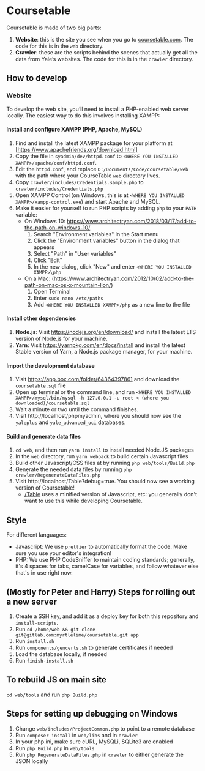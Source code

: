 # Coursetable

Coursetable is made of two big parts:

1.  **Website**: this is the site you see when you go to [coursetable.com](https://coursetable.com). The code for this is in the `web` directory.
2.  **Crawler**: these are the scripts behind the scenes that actually get all the data from Yale’s websites. The code for this is in the `crawler` directory.

## How to develop

### Website

To develop the web site, you’ll need to install a PHP-enabled web server locally. The easiest way to do this involves installing XAMPP:

#### Install and configure XAMPP (PHP, Apache, MySQL)

1.  Find and install the latest XAMPP package for your platform at [https://www.apachefriends.org/download.html]
2.  Copy the file in `syadmin/dev/httpd.conf` to `<WHERE YOU INSTALLED XAMPP>/apache/conf/httpd.conf`.
3.  Edit the `httpd.conf`, and replace `D:/Documents/Code/coursetable/web` with the path where your CourseTable `web` directory lives.
4.  Copy `crawler/includes/Credentials.sample.php` to `crawler/includes/Credentials.php`
5.  Open XAMPP Control (on Windows, this is at `<WHERE YOU INSTALLED XAMPP>/xampp-control.exe`) and start Apache and MySQL.
6.  Make it easier for yourself to run PHP scripts by adding `php` to your `PATH` variable:
    - On Windows 10: https://www.architectryan.com/2018/03/17/add-to-the-path-on-windows-10/
      1. Search "Environment variables" in the Start menu
      2. Click the "Environment variables" button in the dialog that appears
      3. Select "Path" in "User variables"
      4. Click "Edit"
      5. In the new dialog, click "New" and enter `<WHERE YOU INSTALLED XAMPP>\php`
    - On a Mac: (https://www.architectryan.com/2012/10/02/add-to-the-path-on-mac-os-x-mountain-lion/)
      1. Open Terminal
      2. Enter `sudo nano /etc/paths`
      3. Add `<WHERE YOU INSTALLED XAMPP>/php` as a new line to the file

#### Install other dependencies

1.  **Node.js**: Visit https://nodejs.org/en/download/ and install the latest LTS version of Node.js for your machine.
2.  **Yarn**: Visit https://yarnpkg.com/en/docs/install and install the latest Stable version of Yarn, a Node.js package manager, for your machine.

#### Import the development database

1.  Visit https://app.box.com/folder/64364397861 and download the `coursetable.sql` file
2.  Open up terminal or the command line, and run `<WHERE YOU INSTALLED XAMPP>/mysql/bin/mysql -h 127.0.0.1 -u root < (where you downloaded)/coursetable.sql`
3.  Wait a minute or two until the command finishes.
4.  Visit http://localhost/phpmyadmin, where you should now see the `yaleplus` and `yale_advanced_oci` databases.

#### Build and generate data files

1.  `cd web`, and then run `yarn install` to install needed Node.JS packages
2.  In the `web` directory, run `yarn webpack` to build certain Javascript files
3.  Build other Javascript/CSS files at by running `php web/tools/Build.php`
4.  Generate the needed data files by running `php crawler/RegenerateDataFiles.php`
5.  Visit http://localhost/Table?debug=true. You should now see a working version of Coursetable!
    - [/Table](http://localhost/Table) uses a minified version of Javascript, etc: you generally don't want to use this while developing Coursetable.

## Style

For different languages:

- Javascript: We use `prettier` to automatically format the code. Make sure you use your editor's integration!
- PHP: We use PHP CodeSniffer to maintain coding standards; generally, it's 4 spaces for tabs, camelCase for variables, and follow whatever else that's in use right now.

## (Mostly for Peter and Harry) Steps for rolling out a new server

1.  Create a SSH key, and add it as a deploy key for both this repository and
    `install-scripts`.
2.  Run `cd /home/web && git clone git@gitlab.com:myrtlelime/coursetable.git app`
3.  Run `install.sh`
4.  Run `components/gencerts.sh` to generate certificates if needed
5.  Load the database locally, if needed
6.  Run `finish-install.sh`

## To rebuild JS on main site

`cd web/tools` and run `php Build.php`

## Steps for setting up debugging on Windows

1.  Change `web/includes/ProjectCommon.php` to point to a remote database
2.  Run `composer install` in `web/libs` and in `crawler`
3.  In your php.ini, make sure cURL, MySQLi, SQLite3 are enabled
4.  Run `php Build.php` in `web/tools`
5.  Run `php RegenerateDataFiles.php` in `crawler` to either generate the JSON locally
